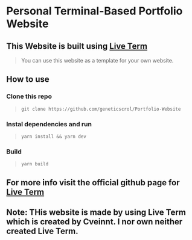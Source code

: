 # Personal Terminal-Based Portfolio Website
## This Website is built using **[Live Term](https://github.com/Cveinnt/LiveTerm)** 
> You can use this website as a template for your own website.

## How to use
### Clone this repo
> `git clone https://github.com/geneticscrol/Portfolio-Website`

### Instal dependencies and run
> `yarn install && yarn dev`

### Build
> `yarn build`

## For more info visit the official github page for **[Live Term](https://github.com/Cveinnt/liveTerm)**

## Note: THis website is made by using Live Term which is created by Cveinnt. I nor own neither created Live Term.
